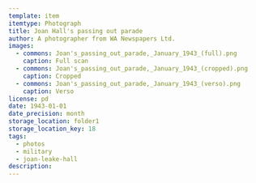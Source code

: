```yaml
---
template: item
itemtype: Photograph
title: Joan Hall's passing out parade
author: A photographer from WA Newspapers Ltd.
images:
  - commons: Joan's_passing_out_parade,_January_1943_(full).png
    caption: Full scan
  - commons: Joan's_passing_out_parade,_January_1943_(cropped).png
    caption: Cropped
  - commons: Joan's_passing_out_parade,_January_1943_(verso).png
    caption: Verso
license: pd
date: 1943-01-01
date_precision: month
storage_location: folder1
storage_location_key: 18
tags:
  - photos
  - military
  - joan-leake-hall
description: 
---
```

